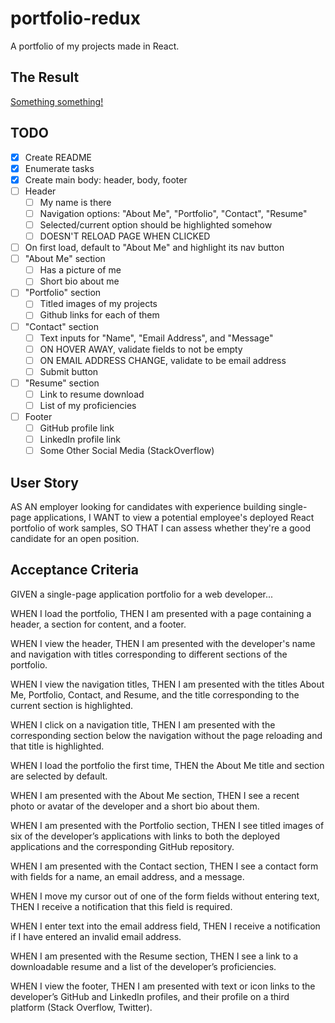# portfolio-redux
A portfolio of my projects made in React.

## The Result
[Something something!](http://google.com)

## TODO
- [x] Create README
- [x] Enumerate tasks
- [X] Create main body: header, body, footer
- [ ] Header
    - [ ] My name is there
    - [ ] Navigation options: "About Me", "Portfolio", "Contact", "Resume"
    - [ ] Selected/current option should be highlighted somehow
    - [ ] DOESN'T RELOAD PAGE WHEN CLICKED
- [ ] On first load, default to "About Me" and highlight its nav button
- [ ] "About Me" section
    - [ ] Has a picture of me
    - [ ] Short bio about me
- [ ] "Portfolio" section
    - [ ] Titled images of my projects
    - [ ] Github links for each of them
- [ ] "Contact" section
    - [ ] Text inputs for "Name", "Email Address", and "Message"
    - [ ] ON HOVER AWAY, validate fields to not be empty
    - [ ] ON EMAIL ADDRESS CHANGE, validate to be email address
    - [ ] Submit button
- [ ] "Resume" section
    - [ ] Link to resume download
    - [ ] List of my proficiencies
- [ ] Footer
    - [ ] GitHub profile link
    - [ ] LinkedIn profile link
    - [ ] Some Other Social Media (StackOverflow)

## User Story
AS AN employer looking for candidates with experience building single-page applications,
I WANT to view a potential employee's deployed React portfolio of work samples,
SO THAT I can assess whether they're a good candidate for an open position.

## Acceptance Criteria
GIVEN a single-page application portfolio for a web developer...

WHEN I load the portfolio,
THEN I am presented with a page containing a header, a section for content, and a footer.

WHEN I view the header,
THEN I am presented with the developer's name and navigation with titles corresponding to different sections of the portfolio.

WHEN I view the navigation titles,
THEN I am presented with the titles About Me, Portfolio, Contact, and Resume, and the title corresponding to the current section is highlighted.

WHEN I click on a navigation title,
THEN I am presented with the corresponding section below the navigation without the page reloading and that title is highlighted.

WHEN I load the portfolio the first time,
THEN the About Me title and section are selected by default.

WHEN I am presented with the About Me section,
THEN I see a recent photo or avatar of the developer and a short bio about them.

WHEN I am presented with the Portfolio section,
THEN I see titled images of six of the developer’s applications with links to both the deployed applications and the corresponding GitHub repository.

WHEN I am presented with the Contact section,
THEN I see a contact form with fields for a name, an email address, and a message.

WHEN I move my cursor out of one of the form fields without entering text,
THEN I receive a notification that this field is required.

WHEN I enter text into the email address field,
THEN I receive a notification if I have entered an invalid email address.

WHEN I am presented with the Resume section,
THEN I see a link to a downloadable resume and a list of the developer’s proficiencies.

WHEN I view the footer,
THEN I am presented with text or icon links to the developer’s GitHub and LinkedIn profiles, and their profile on a third platform (Stack Overflow, Twitter).